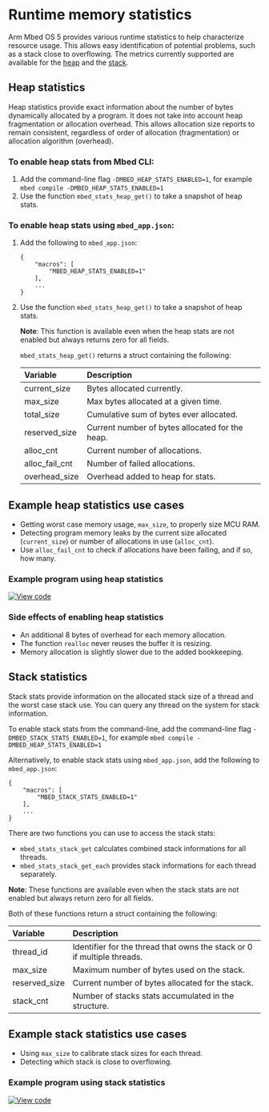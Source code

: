 # Runtime memory statistics

Arm Mbed OS 5 provides various runtime statistics to help characterize resource usage. This allows easy identification of potential problems, such as a stack close to overflowing. The metrics currently supported are available for the [heap](#heap-statistics) and the [stack](#stack-statistics).

## Heap statistics

Heap statistics provide exact information about the number of bytes dynamically allocated by a program. It does not take into account heap fragmentation or allocation overhead. This allows allocation size reports to remain consistent, regardless of order of allocation (fragmentation) or allocation algorithm (overhead).

### To enable heap stats from Mbed CLI:

1. Add the command-line flag `-DMBED_HEAP_STATS_ENABLED=1`, for example `mbed compile -DMBED_HEAP_STATS_ENABLED=1`
1. Use the function `mbed_stats_heap_get()` to take a snapshot of heap stats.

### To enable heap stats using `mbed_app.json`:

1. Add the following to `mbed_app.json`:

   ```
   {
       "macros": [
           "MBED_HEAP_STATS_ENABLED=1"
       ],
       ...
   }
   ```

1. Use the function `mbed_stats_heap_get()` to take a snapshot of heap stats.

   <span class="notes">**Note**: This function is available even when the heap stats are not enabled but always returns zero for all fields.</span>

   `mbed_stats_heap_get()` returns a struct containing the following:

   | Variable          | Description                                       |
   | :---------------- | :------------------------------------------------ |
   | current_size      | Bytes allocated currently.                        |
   | max_size          | Max bytes allocated at a given time.              |
   | total_size        | Cumulative sum of bytes ever allocated.           |
   | reserved_size     | Current number of bytes allocated for the heap.   |
   | alloc_cnt         | Current number of allocations.                    |
   | alloc_fail_cnt    | Number of failed allocations.                     |
   | overhead_size     | Overhead added to heap for stats.                 |   


## Example heap statistics use cases

- Getting worst case memory usage, `max_size`, to properly size MCU RAM.
- Detecting program memory leaks by the current size allocated (`current_size`) or number of allocations in use (`alloc_cnt`).
- Use `alloc_fail_cnt` to check if allocations have been failing, and if so, how many.

### Example program using heap statistics

[![View code](https://www.mbed.com/embed/?url=https://github.com/ARMmbed/mbed-os-examples-docs_only/blob/master/APIs_Platform/Heap_Stats_ex_1/)](https://github.com/ARMmbed/mbed-os-examples-docs_only/blob/master/APIs_Platform/Heap_Stats_ex_1/main.cpp)

### Side effects of enabling heap statistics

- An additional 8 bytes of overhead for each memory allocation.
- The function `realloc` never reuses the buffer it is resizing.
- Memory allocation is slightly slower due to the added bookkeeping.

## Stack statistics

Stack stats provide information on the allocated stack size of a thread and the worst case stack use. You can query any thread on the system for stack information.

To enable stack stats from the command-line, add the command-line flag `-DMBED_STACK_STATS_ENABLED=1`, for example `mbed compile -DMBED_HEAP_STATS_ENABLED=1`

Alternatively, to enable stack stats using `mbed_app.json`, add the following to `mbed_app.json`:

```
{
    "macros": [
        "MBED_STACK_STATS_ENABLED=1"
    ],
    ...
}
```

There are two functions you can use to access the stack stats:

- `mbed_stats_stack_get` calculates combined stack informations for all threads.
- `mbed_stats_stack_get_each` provides stack informations for each thread separately.

<span class="notes">**Note**: These functions are available even when the stack stats are not enabled but always return zero for all fields.</span>

Both of these functions return a struct containing the following:


| Variable        | Description                                                               |
| :-------------- | :------------------------------------------------------------------------ |
| thread_id       | Identifier for the thread that owns the stack or 0 if multiple threads.   |              
| max_size        | Maximum number of bytes used on the stack.                                |
| reserved_size   | Current number of bytes allocated for the stack.                          |
| stack_cnt       | Number of stacks stats accumulated in the structure.                      |


## Example stack statistics use cases

- Using `max_size` to calibrate stack sizes for each thread.
- Detecting which stack is close to overflowing.

### Example program using stack statistics

[![View code](https://www.mbed.com/embed/?url=https://github.com/ARMmbed/mbed-os-examples-docs_only/blob/master/APIs_Platform/Stack_Stats_ex_1/)](https://github.com/ARMmbed/mbed-os-examples-docs_only/blob/master/APIs_Platform/Stack_Stats_ex_1/main.cpp)
